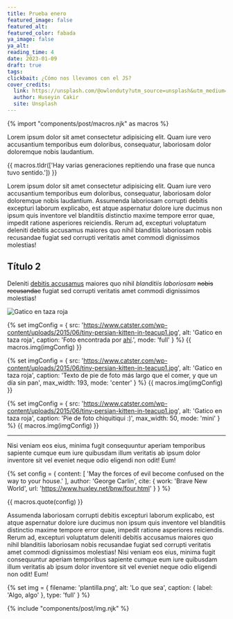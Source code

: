 ```yaml
---
title: Prueba enero
featured_image: false
featured_alt:
featured_color: fabada
ya_image: false
ya_alt:
reading_time: 4
date: 2023-01-09
draft: true
tags:
clickbait: ¿Cómo nos llevamos con el JS?
cover_credits:
  link: https://unsplash.com/@owlonduty?utm_source=unsplash&utm_medium=referral&utm_content=creditCopyText
  author: Huseyin Cakir
  site: Unsplash
---
```

{% import "components/post/macros.njk" as macros %}

Lorem ipsum dolor sit amet consectetur adipisicing elit. Quam iure vero accusantium temporibus eum doloribus, consequatur, laboriosam dolor doloremque nobis laudantium.

 {{ macros.tldr(['Hay varias generaciones repitiendo una frase que nunca  tuvo sentido.']) }}

Lorem ipsum dolor sit amet consectetur adipisicing elit. Quam iure vero accusantium temporibus eum doloribus, consequatur, laboriosam dolor doloremque nobis laudantium. Assumenda laboriosam corrupti debitis excepturi laborum explicabo, est atque aspernatur dolore iure ducimus non ipsum quis inventore vel blanditiis distinctio maxime tempore error quae, impedit ratione asperiores reiciendis. Rerum ad, excepturi voluptatum deleniti debitis accusamus maiores quo nihil blanditiis laboriosam nobis recusandae fugiat sed corrupti veritatis amet commodi dignissimos molestias!

## Título 2

Deleniti [debitis accusamus](#2) maiores quo nihil *blanditiis laboriosam* ~~nobis recusandae~~ fugiat sed corrupti veritatis amet commodi dignissimos molestias!

![Gatico en taza roja](https://www.catster.com/wp-content/uploads/2015/06/tiny-persian-kitten-in-teacup1.jpg "Title de la imagen")

{% set imgConfig = {
  src: 'https://www.catster.com/wp-content/uploads/2015/06/tiny-persian-kitten-in-teacup1.jpg',
  alt: 'Gatico en taza roja',
  caption: 'Foto encontrada por <a href="https://duckduckgo.com/?t=ffab&q=cats&iax=images&ia=images&iaf=size%3ASmall&iai=https%3A%2F%2Fwww.catster.com%2Fwp-content%2Fuploads%2F2015%2F06%2Ftiny-persian-kitten-in-teacup1.jpg">ahí</a>.',
  mode: 'full'
} %}
{{ macros.img(imgConfig) }}

{% set imgConfig = {
  src: 'https://www.catster.com/wp-content/uploads/2015/06/tiny-persian-kitten-in-teacup1.jpg',
  alt: 'Gatico en taza roja',
  caption: 'Texto de pie de foto más largo que el comer, y que un día sin pan',
  max_width: 193,
  mode: 'center'
} %}
{{ macros.img(imgConfig) }}

{% set imgConfig = {
  src: 'https://www.catster.com/wp-content/uploads/2015/06/tiny-persian-kitten-in-teacup1.jpg',
  alt: 'Gatico en taza roja',
  caption: 'Pie de foto chiquitiqui :)',
  max_width: 50,
  mode: 'mini'
} %}
{{ macros.img(imgConfig) }}

***

Nisi veniam eos eius, minima fugit consequuntur aperiam temporibus sapiente cumque eum iure quibusdam illum veritatis ab ipsum dolor inventore sit vel eveniet neque odio eligendi non odit! Eum!




  {% set config = {
    content: [
      'May the forces of evil become confused on the way to your house.'
    ],
    author: 'George Carlin',
    cite: {
      work: 'Brave New World',
      url: 'https://www.huxley.net/bnw/four.html'
    }
  } %}

  {{ macros.quote(config) }}





Assumenda laboriosam corrupti debitis excepturi laborum explicabo, est atque aspernatur dolore iure ducimus non ipsum quis inventore vel blanditiis distinctio maxime tempore error quae, impedit ratione asperiores reiciendis. Rerum ad, excepturi voluptatum deleniti debitis accusamus maiores quo nihil blanditiis laboriosam nobis recusandae fugiat sed corrupti veritatis amet commodi dignissimos molestias! Nisi veniam eos eius, minima fugit consequuntur aperiam temporibus sapiente cumque eum iure quibusdam illum veritatis ab ipsum dolor inventore sit vel eveniet neque odio eligendi non odit! Eum!

{% set img = {
  filename: 'plantilla.png',
  alt: 'Lo que sea',
  caption: {
    label: 'Algo, algo'
  },
  type: 'full'
} %}

{% include "components/post/img.njk" %}
